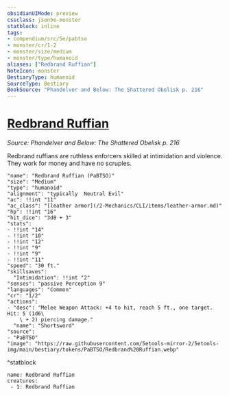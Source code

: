 ```yaml
---
obsidianUIMode: preview
cssclass: json5e-monster
statblock: inline
tags:
- compendium/src/5e/pabtso
- monster/cr/1-2
- monster/size/medium
- monster/type/humanoid
aliases: ["Redbrand Ruffian"]
NoteIcon: monster
BestiaryType: humanoid
SourceType: Bestiary
BookSource: "Phandelver and Below: The Shattered Obelisk p. 216"
---
```

# [Redbrand Ruffian](2-Mechanics/CLI/bestiary/humanoid/redbrand-ruffian-pabtso.md)
*Source: Phandelver and Below: The Shattered Obelisk p. 216*  

Redbrand ruffians are ruthless enforcers skilled at intimidation and violence. They work for money and have no scruples.

```statblock
"name": "Redbrand Ruffian (PaBTSO)"
"size": "Medium"
"type": "humanoid"
"alignment": "typically  Neutral Evil"
"ac": !!int "11"
"ac_class": "[leather armor](/2-Mechanics/CLI/items/leather-armor.md)"
"hp": !!int "16"
"hit_dice": "3d8 + 3"
"stats":
- !!int "14"
- !!int "10"
- !!int "12"
- !!int "9"
- !!int "9"
- !!int "11"
"speed": "30 ft."
"skillsaves":
  "Intimidation": !!int "2"
"senses": "passive Perception 9"
"languages": "Common"
"cr": "1/2"
"actions":
- "desc": "Melee Weapon Attack: +4 to hit, reach 5 ft., one target. Hit: 5 (1d6\
    \ + 2) piercing damage."
  "name": "Shortsword"
"source":
- "PaBTSO"
"image": "https://raw.githubusercontent.com/5etools-mirror-2/5etools-img/main/bestiary/tokens/PaBTSO/Redbrand%20Ruffian.webp"
```
^statblock

```encounter-table
name: Redbrand Ruffian
creatures:
 - 1: Redbrand Ruffian
```